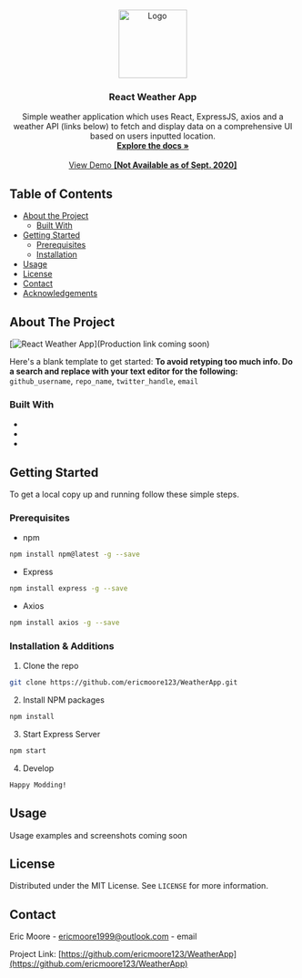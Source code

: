 
<!-- PROJECT LOGO -->
<br />
<p align="center">
  <a href="https://github.com/ericmoore123/WeatherApp">
    <img src="https://img.pngio.com/weather-png-hd-weather-png-transparent-480_480.png" alt="Logo" width="120" height=120">
  </a>

  <h3 align="center">React Weather App</h3>

  <p align="center">
    Simple weather application which uses React, ExpressJS, axios and a weather API (links below) to fetch and display data on a comprehensive UI based on users inputted location.  
    <br />
    <a href="https://github.com/ericmoore123/WeatherApp"><strong>Explore the docs »</strong></a>
    <br />
    <br />
    <a href="https://github.com/github_username/repo_name">View Demo <strong>[Not Available as of Sept. 2020]</strong></a>
  </p>
</p>



<!-- TABLE OF CONTENTS -->
## Table of Contents

* [About the Project](#about-the-project)
  * [Built With](#built-with)
* [Getting Started](#getting-started)
  * [Prerequisites](#prerequisites)
  * [Installation](#installation)
* [Usage](#usage)
* [License](#license)
* [Contact](#contact)
* [Acknowledgements](#acknowledgements)



<!-- ABOUT THE PROJECT -->
## About The Project

[![React Weather App][product-screenshot]](Production link coming soon)

Here's a blank template to get started:
**To avoid retyping too much info. Do a search and replace with your text editor for the following:**
`github_username`, `repo_name`, `twitter_handle`, `email`


### Built With

* []()
* []()
* []()



<!-- GETTING STARTED -->
## Getting Started

To get a local copy up and running follow these simple steps.

### Prerequisites

* npm
```sh
npm install npm@latest -g --save
```
* Express
```sh
npm install express -g --save
```
* Axios
```sh
npm install axios -g --save
```

### Installation & Additions

1. Clone the repo
```sh
git clone https://github.com/ericmoore123/WeatherApp.git
```
2. Install NPM packages
```sh
npm install
```
3. Start Express Server
```sh
npm start
```
4. Develop
```sh
Happy Modding!
```



<!-- USAGE EXAMPLES -->
## Usage

Usage examples and screenshots coming soon

<!-- LICENSE -->
## License

Distributed under the MIT License. See `LICENSE` for more information.



<!-- CONTACT -->
## Contact

Eric Moore - ericmoore1999@outlook.com - email

Project Link: [https://github.com/ericmoore123/WeatherApp](https://github.com/ericmoore123/WeatherApp)




<!-- MARKDOWN LINKS & IMAGES -->
<!-- https://www.markdownguide.org/basic-syntax/#reference-style-links -->
[contributors-shield]: https://img.shields.io/github/contributors/github_username/repo.svg?style=flat-square
[contributors-url]: https://github.com/github_username/repo/graphs/contributors
[forks-shield]: https://img.shields.io/github/forks/github_username/repo.svg?style=flat-square
[forks-url]: https://github.com/github_username/repo/network/members
[stars-shield]: https://img.shields.io/github/stars/github_username/repo.svg?style=flat-square
[stars-url]: https://github.com/github_username/repo/stargazers
[issues-shield]: https://img.shields.io/github/issues/github_username/repo.svg?style=flat-square
[issues-url]: https://github.com/github_username/repo/issues
[license-shield]: https://img.shields.io/github/license/github_username/repo.svg?style=flat-square
[license-url]: https://github.com/github_username/repo/blob/master/LICENSE.txt
[linkedin-shield]: https://img.shields.io/badge/-LinkedIn-black.svg?style=flat-square&logo=linkedin&colorB=555
[linkedin-url]: https://linkedin.com/in/github_username
[product-screenshot]: images/screenshot.png

